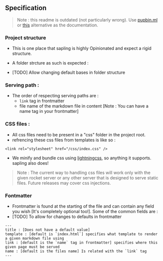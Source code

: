 ## Specification

> Note : this readme is outdated (not particularly wrong). Use [pupbin.ml](http://pupbin.ml) or [this](http://nullptr.tech) alternative as the documentation.

### Project structure 

- This is one place that sapling is highly Opinionated and expect a rigid structure.
- A folder strcture as such is expected : 

- [TODO] Allow changing default bases in folder structure

### Serving path : 
- The order of respecting serving paths are : 
   - `link` tag in frontmatter
   - file name of the markdown file in content [Note : You can have a name tag in your frontmatter]

### CSS files : 

- All css files need to be present in a "css" folder in the project root.
- refrencing these css files from templates is like so : 
```
<link rel="stylesheet" href="/css/index.css" />
```
- We minify and bundle css using [lightningcss](https://lightningcss.dev/), so anything it supports. sapling also does!
> Note : The current way to handling css files will work only with the given rocket server or any other server that is designed to serve static files. Future releases may cover css injections.

### Fontmatter 
- Frontmatter is found at the starting of the file and can contain any field you wish [It's completely optional too!]. Some of the common fields are : 
- [TODO] To allow for changes to defaults in frontmatter
```
---
title : [Does not have a default value]
template : [default is `index.html`] specifies what template to render a given markdown file using
link : [default is the `name` tag in frontmatter] specifies where this given page must be served
name : [default is the files name] Is related with the `link` tag
---
```
